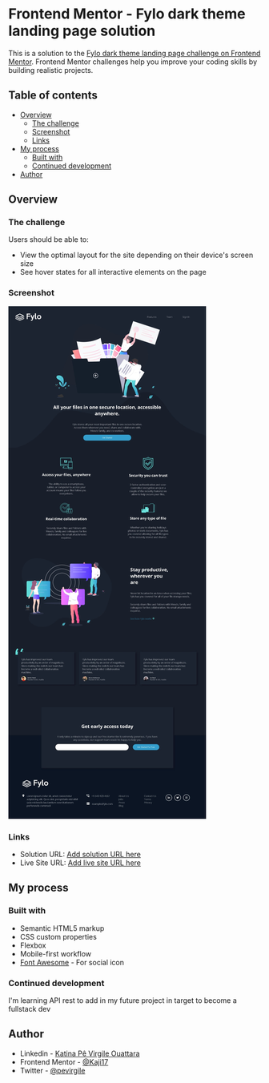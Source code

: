 # Frontend Mentor - Fylo dark theme landing page solution

This is a solution to the [Fylo dark theme landing page challenge on Frontend Mentor](https://www.frontendmentor.io/challenges/fylo-dark-theme-landing-page-5ca5f2d21e82137ec91a50fd). Frontend Mentor challenges help you improve your coding skills by building realistic projects. 

## Table of contents

- [Overview](#overview)
  - [The challenge](#the-challenge)
  - [Screenshot](#screenshot)
  - [Links](#links)
- [My process](#my-process)
  - [Built with](#built-with)
  - [Continued development](#continued-development)
- [Author](#author)

## Overview

### The challenge

Users should be able to:

- View the optimal layout for the site depending on their device's screen size
- See hover states for all interactive elements on the page

### Screenshot

![](images/screenshoot.jpeg)
### Links

- Solution URL: [Add solution URL here](https://github.com/Kaji17/Fylo-landing-page-)
- Live Site URL: [Add live site URL here](https://kaji17.github.io/Fylo-landing-page-/)

## My process

### Built with

- Semantic HTML5 markup
- CSS custom properties
- Flexbox
- Mobile-first workflow
- [Font Awesome](https://fontawesome.com/) - For social icon

### Continued development

I'm learning API rest to add in my future project in target to become a fullstack dev

## Author

- Linkedin - [Katina Pê Virgile Ouattara](https://www.linkedin.com/in/katinaouattara/)
- Frontend Mentor - [@Kaji17](https://www.frontendmentor.io/profile/Kaji17)
- Twitter - [@pevirgile](https://twitter.com/pevirgile)